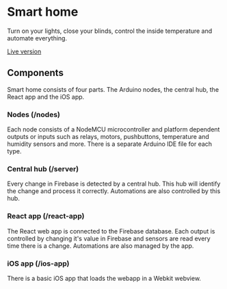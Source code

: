 # Smart home

Turn on your lights, close your blinds, control the inside temperature and
automate everything.

[Live version](https://smarthome-9d4f6.firebaseapp.com/)

## Components

Smart home consists of four parts. The Arduino nodes, the central hub, the React
app and the iOS app.

### Nodes (/nodes)

Each node consists of a NodeMCU microcontroller and platform dependent outputs
or inputs such as relays, motors, pushbuttons, temperature and humidity sensors
and more. There is a separate Arduino IDE file for each type.

### Central hub (/server)

Every change in Firebase is detected by a central hub. This hub will identify
the change and process it correctly. Automations are also controlled by this
hub.

### React app (/react-app)

The React web app is connected to the Firebase database. Each output is
controlled by changing it's value in Firebase and sensors are read every time
there is a change. Automations are also managed by the app.

### iOS app (/ios-app)

There is a basic iOS app that loads the webapp in a Webkit webview.
